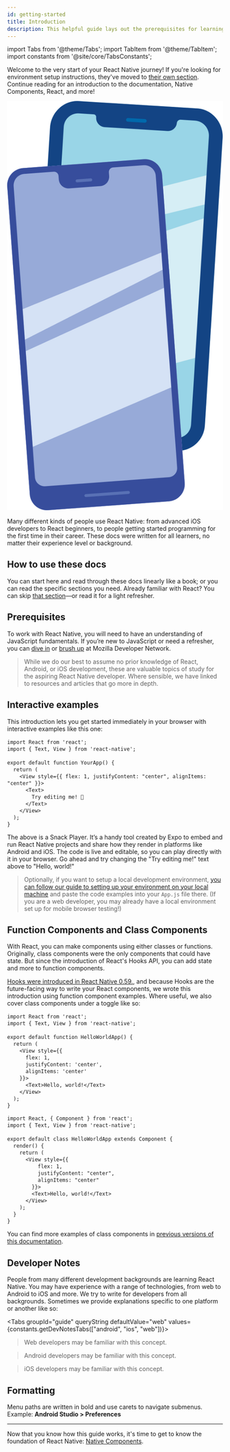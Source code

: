 ```yaml
---
id: getting-started
title: Introduction
description: This helpful guide lays out the prerequisites for learning React Native, using these docs, and setting up your environment.
---
```


import Tabs from '@theme/Tabs'; import TabItem from '@theme/TabItem'; import constants from '@site/core/TabsConstants';

<div class="content-banner">
  <p>
    Welcome to the very start of your React Native journey! If you're looking for environment setup instructions, they've moved to <a href="environment-setup">their own section</a>. Continue reading for an introduction to the documentation, Native Components, React, and more!
  </p>
  <img class="content-banner-img" src="/docs/assets/p_android-ios-devices.svg" alt=" " />
</div>

Many different kinds of people use React Native: from advanced iOS developers to React beginners, to people getting started programming for the first time in their career. These docs were written for all learners, no matter their experience level or background.

## How to use these docs

You can start here and read through these docs linearly like a book; or you can read the specific sections you need. Already familiar with React? You can skip [that section](intro-react)—or read it for a light refresher.

## Prerequisites

To work with React Native, you will need to have an understanding of JavaScript fundamentals. If you’re new to JavaScript or need a refresher, you can [dive in](https://developer.mozilla.org/en-US/docs/Web/JavaScript) or [brush up](https://developer.mozilla.org/en-US/docs/Web/JavaScript/A_re-introduction_to_JavaScript) at Mozilla Developer Network.

> While we do our best to assume no prior knowledge of React, Android, or iOS development, these are valuable topics of study for the aspiring React Native developer. Where sensible, we have linked to resources and articles that go more in depth.

## Interactive examples

This introduction lets you get started immediately in your browser with interactive examples like this one:

```SnackPlayer name=Hello%20World
import React from 'react';
import { Text, View } from 'react-native';

export default function YourApp() {
  return (
    <View style={{ flex: 1, justifyContent: "center", alignItems: "center" }}>
      <Text>
        Try editing me! 🎉
      </Text>
    </View>
  );
}
```

The above is a Snack Player. It’s a handy tool created by Expo to embed and run React Native projects and share how they render in platforms like Android and iOS. The code is live and editable, so you can play directly with it in your browser. Go ahead and try changing the "Try editing me!" text above to "Hello, world!"

> Optionally, if you want to setup a local development environment, [you can follow our guide to setting up your environment on your local machine](environment-setup) and paste the code examples into your `App.js` file there. (If you are a web developer, you may already have a local environment set up for mobile browser testing!)

## Function Components and Class Components

With React, you can make components using either classes or functions. Originally, class components were the only components that could have state. But since the introduction of React's Hooks API, you can add state and more to function components.

[Hooks were introduced in React Native 0.59.](/blog/2019/03/12/releasing-react-native-059), and because Hooks are the future-facing way to write your React components, we wrote this introduction using function component examples. Where useful, we also cover class components under a toggle like so:

<Tabs groupId="syntax" queryString defaultValue={constants.defaultSyntax} values={constants.syntax}>
<TabItem value="functional">

```SnackPlayer name=Hello%20World%20Function%20Component
import React from 'react';
import { Text, View } from 'react-native';

export default function HelloWorldApp() {
  return (
    <View style={{
      flex: 1,
      justifyContent: 'center',
      alignItems: 'center'
    }}>
      <Text>Hello, world!</Text>
    </View>
  );
}
```

</TabItem>
<TabItem value="classical">

```SnackPlayer name=Hello%20World%20Class%20Component
import React, { Component } from 'react';
import { Text, View } from 'react-native';

export default class HelloWorldApp extends Component {
  render() {
    return (
      <View style={{
          flex: 1,
          justifyContent: "center",
          alignItems: "center"
        }}>
        <Text>Hello, world!</Text>
      </View>
    );
  }
}

```

</TabItem>
</Tabs>

You can find more examples of class components in [previous versions of this documentation](/versions).

## Developer Notes

People from many different development backgrounds are learning React Native. You may have experience with a range of technologies, from web to Android to iOS and more. We try to write for developers from all backgrounds. Sometimes we provide explanations specific to one platform or another like so:

<Tabs groupId="guide" queryString defaultValue="web" values={constants.getDevNotesTabs(["android", "ios", "web"])}>

<TabItem value="web">

> Web developers may be familiar with this concept.

</TabItem>
<TabItem value="android">

> Android developers may be familiar with this concept.

</TabItem>
<TabItem value="ios">

> iOS developers may be familiar with this concept.

</TabItem>
</Tabs>

## Formatting

Menu paths are written in bold and use carets to navigate submenus. Example: **Android Studio > Preferences**

---

Now that you know how this guide works, it's time to get to know the foundation of React Native: [Native Components](intro-react-native-components.md).
